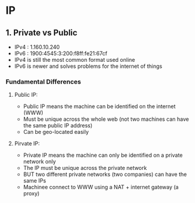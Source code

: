 # IP

## 1. Private vs Public

- IPv4 : 1.160.10.240
- IPv6 : 1900:4545:3:200:f8ff:fe21:67cf
- IPv4 is still the most common format used online
- IPv6 is newer and solves problems for the internet of things

### Fundamental Differences

1. Public IP:

   - Public IP means the machine can be identified on the internet (WWW)
   - Must be unique across the whole web (not two machines can have the same public IP address)
   - Can be geo-located easily

2. Pirvate IP:
   - Private IP means the machine can only be identified on a private network only
   - The IP must be unique across the private network
   - BUT two different private networks (two companies) can have the same IPs
   - Machinee connect to WWW using a NAT + internet gateway (a proxy)
